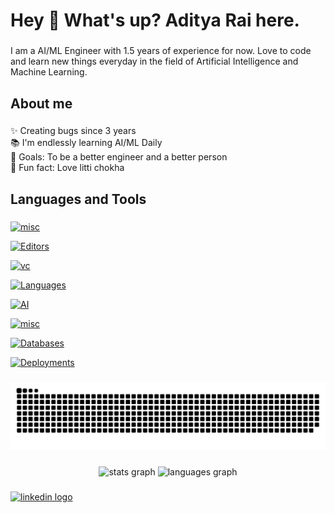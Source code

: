 <h1 align="left">Hey 👋 What's up? Aditya Rai here.</h1>

###

<p align="left">I am a AI/ML Engineer with 1.5 years of experience for now. Love to code and learn new things everyday in the field of Artificial Intelligence and Machine Learning.</p>

###

<h2 align="left">About me</h2>

###

<p align="left">✨ Creating bugs since 3 years<br>📚 I'm endlessly learning AI/ML Daily<br>🎯 Goals: To be a better engineer and a better person<br>🎲 Fun fact: Love litti chokha</p>

###

<h2 align="left">Languages and Tools</h2>

###

[![misc](https://skillicons.dev/icons?i=windows,ubuntu)](https://skillicons.dev)

[![Editors](https://skillicons.dev/icons?i=vscode,pycharm)](https://skillicons.dev)

[![vc](https://skillicons.dev/icons?i=git,github,gitlab,bitbucket)](https://skillicons.dev)

[![Languages](https://skillicons.dev/icons?i=python,c,cpp,java)](https://skillicons.dev)

[![AI](https://skillicons.dev/icons?i=tensorflow,pytorch)](https://skillicons.dev)

[![misc](https://skillicons.dev/icons?i=anaconda,opencv)](https://skillicons.dev)

[![Databases](https://skillicons.dev/icons?i=redis,mongodb)](https://skillicons.dev)

[![Deployments](https://skillicons.dev/icons?i=docker)](https://skillicons.dev)


###


![Snake animation](https://github.com/adityaweboccult/adityaweboccult/blob/output/github-contribution-grid-snake-dark.svg)


###

<div align="center">
  <img src="https://github-readme-stats.vercel.app/api?username=Aditya-Rai&hide_title=false&hide_rank=false&show_icons=true&include_all_commits=true&count_private=true&disable_animations=false&theme=dracula&locale=en&hide_border=false&order=1" height="150" alt="stats graph"  />
  <img src="https://github-readme-stats.vercel.app/api/top-langs?username=Aditya-Rai&locale=en&hide_title=false&layout=compact&card_width=320&langs_count=5&theme=dracula&hide_border=false&order=2" height="150" alt="languages graph"  />
</div>

###

<div align="left">
  <a href="https://www.linkedin.com/in/aditya-rai-941442191/" target="_blank">
    <img src="https://raw.githubusercontent.com/maurodesouza/profile-readme-generator/master/src/assets/icons/social/linkedin/default.svg" width="52" height="40" alt="linkedin logo"  />
  </a>
</div>

###
